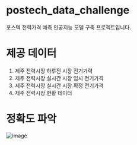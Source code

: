 # postech_data_challenge
포스텍 전력가격 예측 인공지능 모델 구축 프로젝트입니다.

# 제공 데이터 
1. 제주 전력시장 하루전 시장 전기가력
2. 제주 전력시장 실시간 시장 임시 전기가격
3. 제주 전력시장 실시간 시장 확정 전기가격
4. 제주 전력시장 현황 데이터

# 정확도 파악
![image](https://github.com/user-attachments/assets/f845e6d2-7d48-4a02-9457-602217ed816d)
